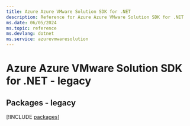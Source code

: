 ```yaml
---
title: Azure Azure VMware Solution SDK for .NET
description: Reference for Azure Azure VMware Solution SDK for .NET
ms.date: 06/05/2024
ms.topic: reference
ms.devlang: dotnet
ms.service: azurevmwaresolution
---
```

# Azure Azure VMware Solution SDK for .NET - legacy
## Packages - legacy
[!INCLUDE [packages](azure-vmware-solution-index.md)]